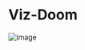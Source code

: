 # Viz-Doom
![image](https://github.com/zyounguri/RL/assets/138076274/25fdba84-a836-4234-977a-f050752cf0e3)
